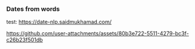 ### Dates from words


test: https://date-nlp.saidmukhamad.com/


https://github.com/user-attachments/assets/80b3e722-5511-4279-bc3f-c26b23f501db

